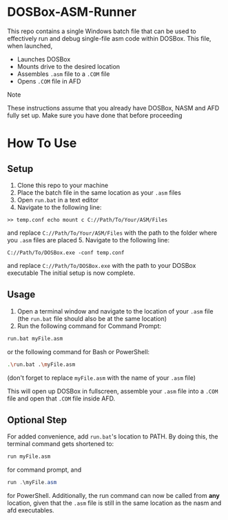 # DOSBox-ASM-Runner
This repo contains a single Windows batch file that can be used to effectively run and debug single-file asm code within DOSBox.
This file, when launched, 
* Launches DOSBox
* Mounts drive to the desired location
* Assembles `.asm` file to a `.COM` file
* Opens `.COM` file in AFD

> [!NOTE]
> These instructions assume that you already have DOSBox, NASM and AFD fully set up. Make sure you have done that before proceeding

# How To Use
## Setup
1. Clone this repo to your machine
2. Place the batch file in the same location as your `.asm` files
3. Open `run.bat` in a text editor
4. Navigate to the following line:
```
>> temp.conf echo mount c C://Path/To/Your/ASM/Files
```
and replace `C://Path/To/Your/ASM/Files` with the path to the folder where you `.asm` files are placed
5. Navigate to the following line:
```
C://Path/To/DOSBox.exe -conf temp.conf
```
and replace `C://Path/To/DOSBox.exe` with the path to your DOSBox executable
The initial setup is now complete.
## Usage
1. Open a terminal window and navigate to the location of your `.asm` file (the `run.bat` file should also be at the same location)
2. Run the following command for Command Prompt:
``` cmd
run.bat myFile.asm
```
or the following command for Bash or PowerShell:
``` Bash
.\run.bat .\myFile.asm
```
(don't forget to replace `myFile.asm` with the name of your `.asm` file)

This will open up DOSBox in fullscreen, assemble your `.asm` file into a `.COM` file and open that `.COM` file inside AFD.

## Optional Step
For added convenience, add `run.bat`'s location to PATH. By doing this, the terminal command gets shortened to:
``` cmd
run myFile.asm
```
for command prompt, and
``` PowerShell
run .\myFile.asm
```
for PowerShell.
Additionally, the run command can now be called from **any** location, given that the `.asm` file is still in the same location as the nasm and afd executables. 